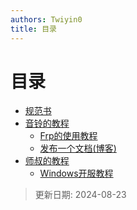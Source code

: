 ```yaml
---
authors: Twiyin0
title: 目录
---
```


# 目录
* [规范书](./specificationDocs.md)
* [音铃的教程](./README.md)
    * [Frp的使用教程](./frpUse.md)
    * [发布一个文档(博客)](./aboutDocs.md)
* [师叔的教程](./README.md)
    * [Windows开服教程](./winServer.md)

> 更新日期: 2024-08-23

<!--truncate-->
